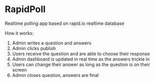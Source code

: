 # RapidPoll

Realtime polling app based on rapid.io realtime database

How it works:
1. Admin writes a question and answers
2. Admin clicks publish
3. Users receive the question and are able to choose their response
4. Admin dashboard is updated in real time as the answers trickle in
5. Users can change their answer as long as the question is on their screen
6. Admin closes question, answers are final